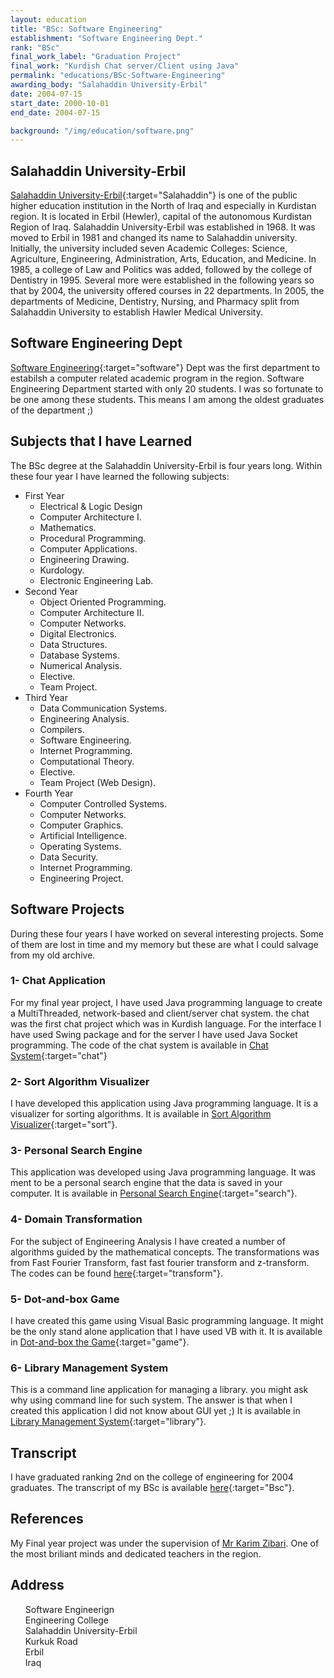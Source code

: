 ```yaml
---
layout: education
title: "BSc: Software Engineering"
establishment: "Software Engineering Dept."
rank: "BSc"
final_work_label: "Graduation Project"
final_work: "Kurdish Chat server/Client using Java"
permalink: "educations/BSc-Software-Engineering"
awarding_body: "Salahaddin University-Erbil"
date: 2004-07-15
start_date: 2000-10-01
end_date: 2004-07-15

background: "/img/education/software.png"
---
```


## Salahaddin University-Erbil

[Salahaddin University-Erbil](http://su.edu.krd/){:target="Salahaddin"} is one of the public higher education institution in the North of Iraq and especially in Kurdistan region. It is located in Erbil (Hewler), capital of the autonomous Kurdistan Region of Iraq. Salahaddin University-Erbil was established in 1968. It was moved to Erbil in 1981 and changed its name to Salahaddin university. Initially, the university included seven Academic Colleges: Science, Agriculture, Engineering, Administration, Arts, Education, and Medicine. In 1985, a college of Law and Politics was added, followed by the college of Dentistry in 1995. Several more were established in the following years so that by 2004, the university offered courses in 22 departments. In 2005, the departments of Medicine, Dentistry, Nursing, and Pharmacy split from Salahaddin University to establish Hawler Medical University.

## Software Engineering Dept

[Software Engineering](http://colleges.su.edu.krd/engineering/software-and-informatics-engineering-college/){:target="software"} Dept was the first department to estabilsh a computer related academic program in the region. Software Engineering Department started with only 20 students. I was so fortunate to be one among these students. This means I am among the oldest graduates of the department ;)

## Subjects that I have Learned

The BSc degree at the Salahaddin University-Erbil is four years long. Within these four year I have learned the following subjects:

- First Year
  - Electrical & Logic Design
  - Computer Architecture I.
  - Mathematics.
  - Procedural Programming.
  - Computer Applications.
  - Engineering Drawing.
  - Kurdology.
  - Electronic Engineering Lab.
- Second Year
  - Object Oriented Programming.
  - Computer Architecture II.
  - Computer Networks.
  - Digital Electronics.
  - Data Structures.
  - Database Systems.
  - Numerical Analysis.
  - Elective.
  - Team Project.
- Third Year
  - Data Communication Systems.
  - Engineering Analysis.
  - Compilers.
  - Software Engineering.
  - Internet Programming.
  - Computational Theory.
  - Elective.
  - Team Project (Web Design).
- Fourth Year
  - Computer Controlled Systems.
  - Computer Networks.
  - Computer Graphics.
  - Artificial Intelligence.
  - Operating Systems.
  - Data Security.
  - Internet Programming.
  - Engineering Project.

## Software Projects

During these four years I have worked on several interesting projects. Some of them are lost in time and my memory but these are what I could salvage from my old archive.

### 1- Chat Application

For my final year project, I have used Java programming language to create a MultiThreaded, network-based and client/server chat system. the chat was the first chat project which was in Kurdish language. For the interface I have used Swing package and for the server I have used Java Socket programming. The code of the chat system is available in [Chat System](https://github.com/polla-fattah/Chat-Application){:target="chat"}

### 2- Sort Algorithm Visualizer

I have developed this application using Java programming language. It is a visualizer for sorting algorithms. It is available in [Sort Algorithm Visualizer](https://github.com/polla-fattah/VisualiseSorting){:target="sort"}.

### 3- Personal Search Engine

This application was developed using Java programming language. It was ment to be a personal search engine that the data is saved in your computer. It is available in [Personal Search Engine](https://github.com/polla-fattah/SearchEngine){:target="search"}.

### 4- Domain Transformation

For the subject of Engineering Analysis I have created a number of algorithms guided by the mathematical concepts. The transformations was from Fast Fourier Transform, fast fast fourier transform and z-transform. The codes can be found [here](https://github.com/polla-fattah/Collection-of-transformations){:target="transform"}.

### 5- Dot-and-box Game

I have created this game using Visual Basic programming language. It might be the only stand alone application that I have used VB with it. It is available in [Dot-and-box the Game](https://github.com/polla-fattah/Dot-and-Box-The-Game){:target="game"}.

### 6- Library Management System

This is a command line application for managing a library. you might ask why using command line for such system. The answer is that when I created this application I did not know about GUI yet ;) It is available in [Library Management System](https://github.com/polla-fattah/Library){:target="library"}.

## Transcript

I have graduated ranking 2nd on the college of engineering for 2004 graduates. The transcript of my BSc is available [here](/img/education/Bsc.pdf){:target="Bsc"}.

## References

My Final year project was under the supervision of [Mr Karim Zibari](mailto:kzibari@yahoo.com). One of the most briliant minds and dedicated teachers in the region.

## Address

  <div class="address">
    <a style="text-decoration:none;" target="maplocation" href="https://goo.gl/maps/gG4grzZZjPMcqU4Q6">
    <ul>
      <li style="list-style: none;">
          <i class="fas fa-map-marker"></i>
          <span class="address-label">Software&nbsp;Engineerign</span>
      </li>
      <li style="list-style: none;">
          <i class="fas fa-university"></i>
          <span class="address-label">Engineering&nbsp;College</span>
      </li>
      <li style="list-style: none;">
          <i class="fas fa-university"></i>
          <span class="address-label">Salahaddin&nbsp;University-Erbil</span>
      </li>
      <li style="list-style: none;">
          <i class="fas fa-road"></i>
          <span class="address-label">Kurkuk&nbsp;Road</span>
      </li>
      <li style="list-style: none;">
          <i class="fas fa-city"></i>
          <span class="address-label">Erbil</span>
      </li>
      <li style="list-style: none;">
          <i class="fas fa-map"></i>
          <span class="address-label">Iraq</span>
      </li>
    </ul>
  </a>
</div>
